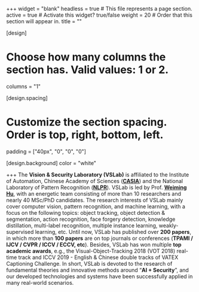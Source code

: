 +++
widget = "blank"
headless = true  # This file represents a page section.
active = true  # Activate this widget? true/false
weight = 20  # Order that this section will appear in.
title = ""

[design]
  # Choose how many columns the section has. Valid values: 1 or 2.
  columns = "1"

[design.spacing]
  # Customize the section spacing. Order is top, right, bottom, left.
  padding = ["40px", "0", "0", "0"]

[design.background]
  color = "white"

+++
The **Vision & Security Laboratory (VSLab)** is affiliated to the Institute of Automation, Chinese Academy of Sciences ([**CASIA**](http://english.ia.cas.cn/)) and the National Laboratory of Pattern Recognition ([**NLPR**](http://www.nlpr.ia.ac.cn/en/)). VSLab is led by Prof. [**Weiming Hu**](http://people.ucas.ac.cn/~huweiming?language=en), with an energetic team consisting of more than 10 researchers and nearly 40 MSc/PhD candidates. The research interests of VSLab mainly cover computer vision, pattern recognition, and machine learning, with a focus on the following topics: object tracking, object detection & segmentation, action recognition, face forgery detection, knowledge distillation, multi-label recognition, multiple instance learning, weakly-supervised learning, etc. Until now, VSLab has published over **200 papers**, in which more than **100 papers** are on top journals or conferences (**TPAMI / IJCV / CVPR / ICCV / ECCV, etc**). Besides, VSLab has won multiple **top academic awards**, e.g., the Visual-Object-Tracking 2018 (VOT 2018) real-time track and ICCV 2019 - English & Chinese double tracks of VATEX Captioning Challenge. In short, VSLab is devoted to the research of fundamental theories and innovative methods around “**AI + Security**”, and our developed technologies and systems have been successfully applied in many real-world scenarios.
